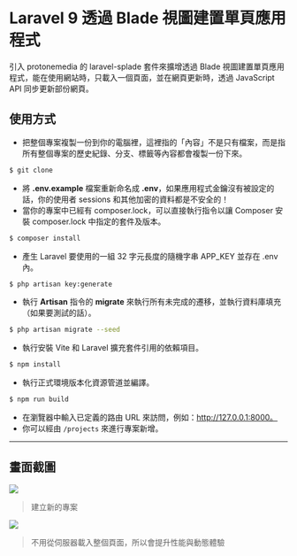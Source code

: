 # Laravel 9 透過 Blade 視圖建置單頁應用程式

引入 protonemedia 的 laravel-splade 套件來擴增透過 Blade 視圖建置單頁應用程式，能在使用網站時，只載入一個頁面，並在網頁更新時，透過 JavaScript API 同步更新部份網頁。

## 使用方式
- 把整個專案複製一份到你的電腦裡，這裡指的「內容」不是只有檔案，而是指所有整個專案的歷史紀錄、分支、標籤等內容都會複製一份下來。
```sh
$ git clone
```
- 將 __.env.example__ 檔案重新命名成 __.env__，如果應用程式金鑰沒有被設定的話，你的使用者 sessions 和其他加密的資料都是不安全的！
- 當你的專案中已經有 composer.lock，可以直接執行指令以讓 Composer 安裝 composer.lock 中指定的套件及版本。
```sh
$ composer install
```
- 產生 Laravel 要使用的一組 32 字元長度的隨機字串 APP_KEY 並存在 .env 內。
```sh
$ php artisan key:generate
```
- 執行 __Artisan__ 指令的 __migrate__ 來執行所有未完成的遷移，並執行資料庫填充（如果要測試的話）。
```sh
$ php artisan migrate --seed
```
- 執行安裝 Vite 和 Laravel 擴充套件引用的依賴項目。
```sh
$ npm install
```
- 執行正式環境版本化資源管道並編譯。
```sh
$ npm run build
```
- 在瀏覽器中輸入已定義的路由 URL 來訪問，例如：http://127.0.0.1:8000。
- 你可以經由 `/projects` 來進行專案新增。

----

## 畫面截圖
![](https://i.imgur.com/uFb38L7.png)
> 建立新的專案

![](https://i.imgur.com/KhvVYG5.png)
> 不用從伺服器載入整個頁面，所以會提升性能與動態體驗